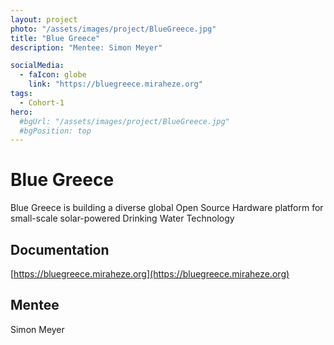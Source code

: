 ```yaml
---
layout: project
photo: "/assets/images/project/BlueGreece.jpg"
title: "Blue Greece"
description: "Mentee: Simon	Meyer"

socialMedia:
  - faIcon: globe
    link: "https://bluegreece.miraheze.org"
tags:
  - Cohort-1
hero:
  #bgUrl: "/assets/images/project/BlueGreece.jpg"
  #bgPosition: top
---
```



# Blue Greece

Blue Greece is building a diverse global Open Source Hardware platform for small-scale solar-powered Drinking Water Technology

## Documentation

[https://bluegreece.miraheze.org](https://bluegreece.miraheze.org)


## Mentee
Simon Meyer


